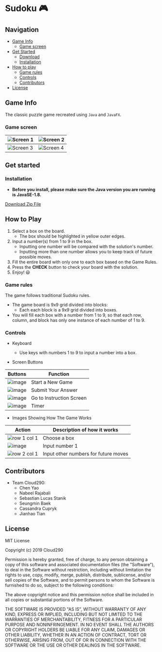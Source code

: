 # Sudoku 🎮


## Navigation

- [Game Info](https://github.com/Hublove/Sudoku-290#game-info)
  - [Game screen](https://github.com/Hublove/Sudoku-290#game-screen) 
- [Get Started](https://github.com/Hublove/Sudoku-290#get-started)
  - [Download](https://github.com/Hublove/Sudoku-290#download)
  - [Installation](https://github.com/Hublove/Sudoku-290#installation)
- [How to play](https://github.com/Hublove/Sudoku-290#how-to-play)
  - [Game rules](https://github.com/Hublove/Sudoku-290#game-rules)
  - [Controls](https://github.com/Hublove/Sudoku-290#controls)
   - [Contributors](https://github.com/Hublove/Sudoku-290#contributors)
- [License](https://github.com/Hublove/Sudoku-290#license)


## Game Info

The classic puzzle game recreated using `Java` and `JavaFX`.

### Game screen

|![Screen 1](https://note.youdao.com/yws/public/resource/b246b535f6d938f4575d3115e0ce3bcb/xmlnote/0A32819822D7487D9AA0A0CF070EEB87/135) |![Screen 2](https://note.youdao.com/yws/public/resource/b246b535f6d938f4575d3115e0ce3bcb/xmlnote/D16FF0FEA2184090BFF8A08014A7A623/167) |
|---------------------------------------------|---------------------------------------------|
|![Screen 3](https://note.youdao.com/yws/public/resource/b246b535f6d938f4575d3115e0ce3bcb/xmlnote/234711F562224A1A9B0A69BE3A8E48E8/155)| ![Screen 4](https://note.youdao.com/yws/public/resource/b246b535f6d938f4575d3115e0ce3bcb/xmlnote/88F8522FC4D74A9FA5B91CBE40D1E2E9/180) |



## Get started


### Installation

- **Before you install, please make sure the Java version 
you are running is JavaSE-1.8.**
	

<!-- Place this tag where you want the button to render. -->
<a class="github-button" href="https://github.com/Hublove/Sudoku-290/archive/master.zip" data-icon="octicon-cloud-download" data-size="large" aria-label="Download Hublove/Sudoku-290 on GitHub">Download Zip File</a>


## How to Play
1. Select a box on the board.
	- The box should be highlighted in yellow outer edges. 
2. Input a number(s) from 1 to 9 in the box.
	- Inputting one number will be compared with the solution's number.
	- Inputting more than one number allows you to keep track of future possible moves.
3. Fill the entire board with only one to each box based on the Game Rules.
4. Press the **CHECK** button to check your board with the solution. 
5. Enjoy! 😃


### Game rules
The game follows traditional Sudoku rules.

- The game board is 9x9 grid divided into blocks:
	- Each each block is a 9x9 grid divided into boxes.
- You will fill each box with a number from 1 to 9, so that each row, column, and block has only one instance of each number of 1 to 9. 
	
### Controls

- Keyboard
	- Use keys with numbers 1 to 9 to input a number into a box.


- Screen Buttons


|   Buttons           |   Function     |
|--------------|---------------------|
| ![image](https://note.youdao.com/yws/public/resource/b246b535f6d938f4575d3115e0ce3bcb/xmlnote/578CED3C36CF402892494A981F3418BF/244)   |   Start a New Game  |
| ![image](https://note.youdao.com/yws/public/resource/b246b535f6d938f4575d3115e0ce3bcb/xmlnote/E515E5D41256468181739109F750050C/245)  | Submit Your Answer    |
| ![image](https://note.youdao.com/yws/public/resource/b246b535f6d938f4575d3115e0ce3bcb/xmlnote/E5AB2F89E381428D8604F79B48B3636E/246) | Go to Instruction Screen |
| ![image](https://note.youdao.com/yws/public/resource/b246b535f6d938f4575d3115e0ce3bcb/xmlnote/32AC1229C47A44E3862D1B45A774C4B4/256)    | Timer     |


- Images Showing How The Game Works

 Action| Description of how it works
---|---
|![row 1 col 1](https://note.youdao.com/yws/public/resource/b246b535f6d938f4575d3115e0ce3bcb/xmlnote/BE617DFA67A94E44A0CF4593FD1D9298/326) | Choose a box |
![image](https://note.youdao.com/yws/public/resource/b246b535f6d938f4575d3115e0ce3bcb/xmlnote/0CBB6F63ED31493CA21DDD46E6F71286/327)| Input number 1
|![row 2 col 1](https://note.youdao.com/yws/public/resource/b246b535f6d938f4575d3115e0ce3bcb/xmlnote/18BA192111A04D5D9D6F15A6279F3712/271) | Input other numbers for future moves |


## Contributors


- Team Cloud290:
  - Chen Yao
  - Nabeel Rajabali
  - Sebastian Lucas Stanik
  - Seungmin Baek
  - Cassandra Cupryk
  - Jianhao Tian
  
  
## License


MIT License

Copyright (c) 2019 Cloud290

Permission is hereby granted, free of charge, to any person obtaining a copy
of this software and associated documentation files (the "Software"), to deal
in the Software without restriction, including without limitation the rights
to use, copy, modify, merge, publish, distribute, sublicense, and/or sell
copies of the Software, and to permit persons to whom the Software is
furnished to do so, subject to the following conditions:

The above copyright notice and this permission notice shall be included in all
copies or substantial portions of the Software.

THE SOFTWARE IS PROVIDED "AS IS", WITHOUT WARRANTY OF ANY KIND, EXPRESS OR
IMPLIED, INCLUDING BUT NOT LIMITED TO THE WARRANTIES OF MERCHANTABILITY,
FITNESS FOR A PARTICULAR PURPOSE AND NONINFRINGEMENT. IN NO EVENT SHALL THE
AUTHORS OR COPYRIGHT HOLDERS BE LIABLE FOR ANY CLAIM, DAMAGES OR OTHER
LIABILITY, WHETHER IN AN ACTION OF CONTRACT, TORT OR OTHERWISE, ARISING FROM,
OUT OF OR IN CONNECTION WITH THE SOFTWARE OR THE USE OR OTHER DEALINGS IN THE
SOFTWARE.

